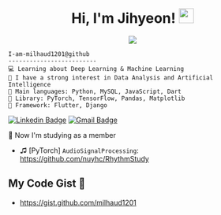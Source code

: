 <h1 align="center">
Hi, I'm Jihyeon!
<img src="https://media.giphy.com/media/hvRJCLFzcasrR4ia7z/giphy.gif" width="30"></h1>
<!--<img src="https://komarev.com/ghpvc/?username=I-am-vishalmaurya&label=Profile%20Views&color=0e75b6&style=flat" align='right' alt="vishalmaurya" />-->

<div align=center>
<a href="https://hits.seeyoufarm.com"><img src="https://hits.seeyoufarm.com/api/count/incr/badge.svg?url=https%3A%2F%2Fgithub.com%2Fmilhaud1201&count_bg=%237DD9E8&title_bg=%23555555&icon=&icon_color=%23E7E7E7&title=hits&edge_flat=false"/></a>
</div>

```
I-am-milhaud1201@github
-------------------------
💻 Learning about Deep Learning & Machine Learning
📝 I have a strong interest in Data Analysis and Artificial Intelligence
🌟 Main languages: Python, MySQL, JavaScript, Dart
🧡 Library: PyTorch, TensorFlow, Pandas, Matplotlib
📂 Framework: Flutter, Django
```                   

[![Linkedin Badge](https://img.shields.io/badge/-LinkedIn-blue?style=flat-square&logo=Linkedin&logoColor=white&link=https://www.linkedin.com/in/jihyeon-park-a939b3243/)](https://www.linkedin.com/in/jihyeon-park-a939b3243/)
[![Gmail Badge](https://img.shields.io/badge/Gmail-d14836?style=flat-square&logo=Gmail&logoColor=white&link=mailto:milhaud1201@gmail.com)](mailto:milhaud1201@gmail.com)  

👀
Now I'm studying as a member  
* ♫ [PyTorch] `AudioSignalProcessing`: https://github.com/nuyhc/RhythmStudy

## My Code Gist 🔮
* https://gist.github.com/milhaud1201
